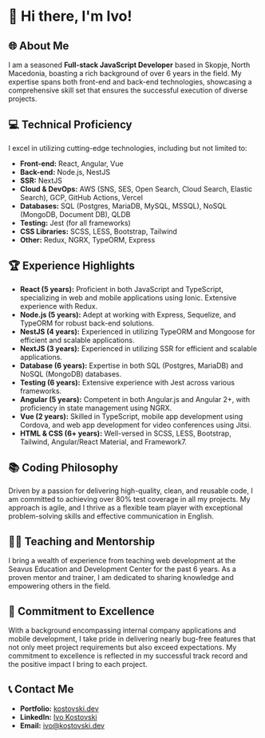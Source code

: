 # 👋 Hi there, I'm Ivo!

## 🌐 About Me
I am a seasoned **Full-stack JavaScript Developer** based in Skopje, North Macedonia, boasting a rich background of over 6 years in the field. My expertise spans both front-end and back-end technologies, showcasing a comprehensive skill set that ensures the successful execution of diverse projects.

## 💻 Technical Proficiency
I excel in utilizing cutting-edge technologies, including but not limited to:

- **Front-end:** React, Angular, Vue
- **Back-end:** Node.js, NestJS
- **SSR:** NextJS
- **Cloud & DevOps:** AWS (SNS, SES, Open Search, Cloud Search, Elastic Search), GCP, GitHub Actions, Vercel
- **Databases:** SQL (Postgres, MariaDB, MySQL, MSSQL), NoSQL (MongoDB, Document DB), QLDB
- **Testing:** Jest (for all frameworks)
- **CSS Libraries:** SCSS, LESS, Bootstrap, Tailwind
- **Other:** Redux, NGRX, TypeORM, Express

## 🏆 Experience Highlights
- **React (5 years):** Proficient in both JavaScript and TypeScript, specializing in web and mobile applications using Ionic. Extensive experience with Redux.
- **Node.js (5 years):** Adept at working with Express, Sequelize, and TypeORM for robust back-end solutions.
- **NestJS (4 years):** Experienced in utilizing TypeORM and Mongoose for efficient and scalable applications.
- **NextJS (3 years):** Experienced in utilizing SSR for efficient and scalable applications.
- **Database (6 years):** Expertise in both SQL (Postgres, MariaDB) and NoSQL (MongoDB) databases.
- **Testing (6 years):** Extensive experience with Jest across various frameworks.
- **Angular (5 years):** Competent in both Angular.js and Angular 2+, with proficiency in state management using NGRX.
- **Vue (2 years):** Skilled in TypeScript, mobile app development using Cordova, and web app development for video conferences using Jitsi.
- **HTML & CSS (6+ years):** Well-versed in SCSS, LESS, Bootstrap, Tailwind, Angular/React Material, and Framework7.

## 📚 Coding Philosophy
Driven by a passion for delivering high-quality, clean, and reusable code, I am committed to achieving over 80% test coverage in all my projects. My approach is agile, and I thrive as a flexible team player with exceptional problem-solving skills and effective communication in English.

## 👨‍🏫 Teaching and Mentorship
I bring a wealth of experience from teaching web development at the Seavus Education and Development Center for the past 6 years. As a proven mentor and trainer, I am dedicated to sharing knowledge and empowering others in the field.

## 🌟 Commitment to Excellence
With a background encompassing internal company applications and mobile development, I take pride in delivering nearly bug-free features that not only meet project requirements but also exceed expectations. My commitment to excellence is reflected in my successful track record and the positive impact I bring to each project.

## 📞 Contact Me
- **Portfolio:** [kostovski.dev](https://kostovski.dev)
- **LinkedIn:** [Ivo Kostovski](https://www.linkedin.com/in/ivokostovski/)
- **Email:** ivo@kostovski.dev

